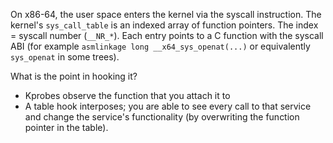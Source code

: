 
On x86-64, the user space enters the kernel via the syscall instruction. The kernel's ``sys_call_table`` is an indexed array of function pointers. The index = syscall number (``__NR_*``). Each entry points to a C function with the syscall ABI (for example ``asmlinkage long __x64_sys_openat(...)`` or equivalently ``sys_openat`` in some trees).

What is the point in hooking it? 
- Kprobes observe the function that you attach it to
- A table hook interposes; you are able to see every call to that service and change the service's functionality (by overwriting the function pointer in the table).

